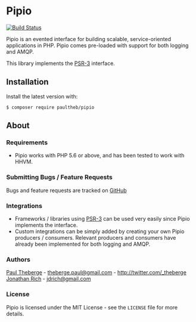 # Pipio

[![Build Status](https://travis-ci.org/paultheb/pipio.svg?branch=master)](https://travis-ci.org/paultheb/pipio.svg?branch=master)

Pipio is an evented interface for building scalable, service-oriented applications in PHP. Pipio comes pre-loaded with support for both logging and AMQP.

This library implements the [PSR-3](https://github.com/php-fig/fig-standards/blob/master/accepted/PSR-3-logger-interface.md) interface.

## Installation

Install the latest version with:

`$ composer require paultheb/pipio`

## About

### Requirements

* Pipio works with PHP 5.6 or above, and has been tested to work with HHVM.

### Submitting Bugs / Feature Requests

Bugs and feature requests are tracked on [GitHub](https://github.com/paultheb/pipio/issues)

### Integrations

* Frameworks / libraries using [PSR-3](https://github.com/php-fig/fig-standards/blob/master/accepted/PSR-3-logger-interface.md) can be used very easily since Pipio implements the interface.
* Custom integrations can be simply added by creating your own Pipio producers / consumers. Relevant producers and consumers have already been implemented for both logging and AMQP.

### Authors

[Paul Theberge](https://github.com/paultheb) - <theberge.paul@gmail.com> - <http://twitter.com/_theberge>
<br/>
[Jonathan Rich](https://github.com/jdrich) - <jdrich@gmail.com>

### License

Pipio is licensed under the MIT License - see the `LICENSE` file for more details.
